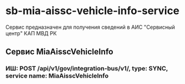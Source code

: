 # sb-mia-aissc-vehicle-info-service

Сервис предназначен для получения сведений в АИС "Сервисный центр" КАП МВД РК


## Сервис MiaAisscVehicleInfo

### ИШ: POST /api/v1/gov/integration-bus/v1/, type: SYNC, service name: MiaAisscVehicleInfo



